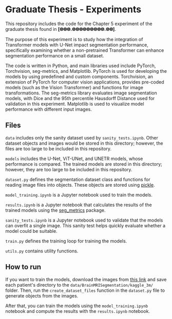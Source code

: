 # Graduate Thesis - Experiments

This repository includes the code for the Chapter 5 experiment of the graduate thesis found in **\[🌐🌐🌐.🌐🌐🌐🌐🌐🌐🌐🌐🌐.🌐🌐\]**.

The purpose of this experiment is to study how the integration of Transformer models with U-Net impact segmentation performance, specifically examining whether a non-pretrained Transformer can enhance segmentation performance on a small dataset.

The code is written in Python, and main libraries used include PyTorch, Torchvision, seg-metrics, and Matplotlib. PyTorch is used for developing the models by using predefined and custom components. Torchvision, an extension of PyTorch for computer vision applications, provides pre-coded models (such as the Vision Transformer) and functions for image transformations. The seg-metrics library evaluates image segmentation models, with Dice and the 95th percentile Hausdorff Distance used for validation in this experiment. Matplotlib is used to visualize model performance with different input images.

## Files

`data` includes only the sanity dataset used by `sanity_tests.ipynb`. Other dataset objects and images would be stored in this directory; however, the files are too large to be included in this repository.

`models` includes the U-Net, ViT-UNet, and UNETR models, whose performance is compared. The trained models are stored in this directory; however, they are too large to be included in this repository.

`dataset.py` defines the segmentation dataset class and functions for reading image files into objects. These objects are stored using [pickle](https://docs.python.org/3/library/pickle.html).

`model_training.ipynb` is a Jupyter notebook used to train the models.

`results.ipynb` is a Jupyter notebook that calculates the results of the trained models using the [seg_metrics](https://github.com/Jingnan-Jia/segmentation_metrics) package.

`sanity_tests.ipynb` is a Jupyter notebook used to validate that the models can overfit a single image. This sanity test helps quickly evaluate whether a model could be suitable.

`train.py` defines the training loop for training the models.

`utils.py` contains utility functions.

## How to run

If you want to train the models, download the images from [this link](https://www.kaggle.com/datasets/mateuszbuda/lgg-mri-segmentation/data) and save each patient's directory to the `data/BrainMRISegmentation/kaggle_3m/` folder. Then, run the `create_dataset_files` function in the `dataset.py` file to generate objects from the images.

After that, you can train the models using the `model_training.ipynb` notebook and compute the results with the `results.ipynb` notebook.
